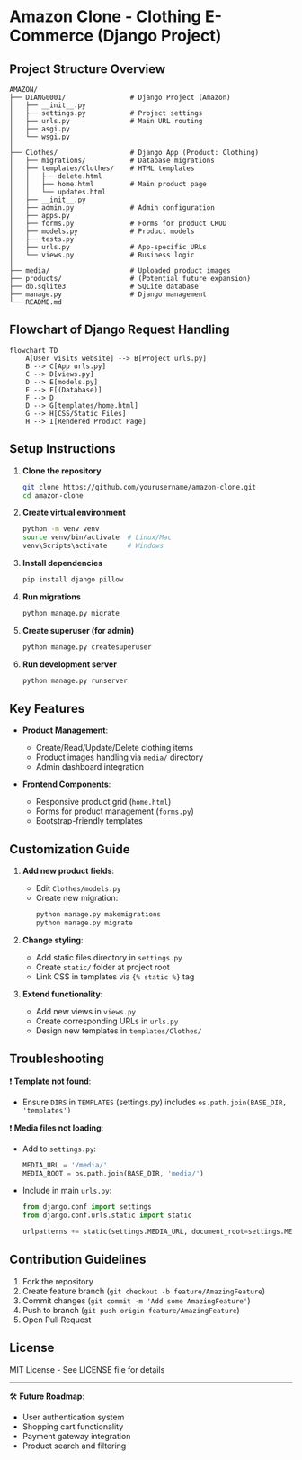 # Amazon Clone - Clothing E-Commerce (Django Project)

## Project Structure Overview

```
AMAZON/
├── DIANG0001/                # Django Project (Amazon)
│   ├── __init__.py
│   ├── settings.py           # Project settings
│   ├── urls.py               # Main URL routing
│   ├── asgi.py
│   └── wsgi.py
│
├── Clothes/                  # Django App (Product: Clothing)
│   ├── migrations/           # Database migrations
│   ├── templates/Clothes/    # HTML templates
│   │   ├── delete.html
│   │   ├── home.html         # Main product page
│   │   └── updates.html
│   ├── __init__.py
│   ├── admin.py              # Admin configuration
│   ├── apps.py
│   ├── forms.py              # Forms for product CRUD
│   ├── models.py             # Product models
│   ├── tests.py
│   ├── urls.py               # App-specific URLs
│   └── views.py              # Business logic
│
├── media/                    # Uploaded product images
├── products/                 # (Potential future expansion)
├── db.sqlite3                # SQLite database
├── manage.py                 # Django management
└── README.md
```

## Flowchart of Django Request Handling

```mermaid
flowchart TD
    A[User visits website] --> B[Project urls.py]
    B --> C[App urls.py]
    C --> D[views.py]
    D --> E[models.py]
    E --> F[(Database)]
    F --> D
    D --> G[templates/home.html]
    G --> H[CSS/Static Files]
    H --> I[Rendered Product Page]
```

## Setup Instructions

1. **Clone the repository**
   ```bash
   git clone https://github.com/yourusername/amazon-clone.git
   cd amazon-clone
   ```

2. **Create virtual environment**
   ```bash
   python -m venv venv
   source venv/bin/activate  # Linux/Mac
   venv\Scripts\activate     # Windows
   ```

3. **Install dependencies**
   ```bash
   pip install django pillow
   ```

4. **Run migrations**
   ```bash
   python manage.py migrate
   ```

5. **Create superuser (for admin)**
   ```bash
   python manage.py createsuperuser
   ```

6. **Run development server**
   ```bash
   python manage.py runserver
   ```

## Key Features

- **Product Management**:
  - Create/Read/Update/Delete clothing items
  - Product images handling via `media/` directory
  - Admin dashboard integration

- **Frontend Components**:
  - Responsive product grid (`home.html`)
  - Forms for product management (`forms.py`)
  - Bootstrap-friendly templates

## Customization Guide

1. **Add new product fields**:
   - Edit `Clothes/models.py`
   - Create new migration:
     ```bash
     python manage.py makemigrations
     python manage.py migrate
     ```

2. **Change styling**:
   - Add static files directory in `settings.py`
   - Create `static/` folder at project root
   - Link CSS in templates via `{% static %}` tag

3. **Extend functionality**:
   - Add new views in `views.py`
   - Create corresponding URLs in `urls.py`
   - Design new templates in `templates/Clothes/`

## Troubleshooting

❗ **Template not found**:
- Ensure `DIRS` in `TEMPLATES` (settings.py) includes `os.path.join(BASE_DIR, 'templates')`

❗ **Media files not loading**:
- Add to `settings.py`:
  ```python
  MEDIA_URL = '/media/'
  MEDIA_ROOT = os.path.join(BASE_DIR, 'media/')
  ```
- Include in main `urls.py`:
  ```python
  from django.conf import settings
  from django.conf.urls.static import static
  
  urlpatterns += static(settings.MEDIA_URL, document_root=settings.MEDIA_ROOT)
  ```

## Contribution Guidelines

1. Fork the repository
2. Create feature branch (`git checkout -b feature/AmazingFeature`)
3. Commit changes (`git commit -m 'Add some AmazingFeature'`)
4. Push to branch (`git push origin feature/AmazingFeature`)
5. Open Pull Request

## License

MIT License - See LICENSE file for details

---

🛠 **Future Roadmap**:
- User authentication system
- Shopping cart functionality
- Payment gateway integration
- Product search and filtering
